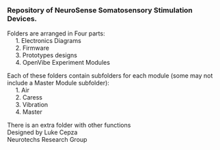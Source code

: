 ### Repository of NeuroSense Somatosensory Stimulation Devices. 
Folders are arranged in Four parts: \
 &nbsp;&nbsp;&nbsp;&nbsp;   1. Electronics Diagrams \
 &nbsp;&nbsp;&nbsp;&nbsp;   2. Firmware \
 &nbsp;&nbsp;&nbsp;&nbsp;   3. Prototypes designs \
 &nbsp;&nbsp;&nbsp;&nbsp;   4. OpenVibe Experiment Modules 

Each of these folders contain subfolders for each module (some may not include a Master Module subfolder): \
 &nbsp;&nbsp;&nbsp;&nbsp;   1. Air \
 &nbsp;&nbsp;&nbsp;&nbsp;   2. Caress \
 &nbsp;&nbsp;&nbsp;&nbsp;   3. Vibration \
 &nbsp;&nbsp;&nbsp;&nbsp;   4. Master 

There is an extra folder with other functions \
Designed by Luke Cepza \
Neurotechs Research Group 

